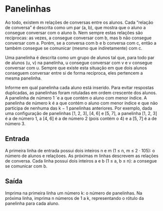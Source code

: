 # Panelinhas
Ao todo, existem m relações de conversas entre os alunos. Cada “relação de conversa” é descrita como um par (a, b), que mostra que o aluno a consegue conversar com o aluno b. Nem sempre estas relações são recíprocas: as vezes, a consegue conversar com b, mas b não consegue conversar com a. Porém, se a conversa com b e b conversa com c, então a também consegue se comunicar (mesmo que indiretamente) com c. 

Uma panelinha é descrita como um grupo de alunos tal que, para todo par de alunos (u, v) na panelinha, u consegue conversar com v e v consegue conversar com u. Sempre que existe esta situação em que dois alunos conseguem conversar entre si de forma recíproca, eles pertencem a mesma panelinha. 

Informe em qual panelinha cada aluno está inserido. Para evitar respostas duplicadas, as panelinhas foram rotuladas em ordem crescente dos alunos. A panelinha de número 1 ´e a que contém o aluno com menor índice. A panelinha de número k é a que contém o aluno com menor índice e que não participa de nenhuma das k − 1 panelinhas anteriores. Por exemplo, dada uma configuração de panelinhas [1, 2, 3], [4, 6] e [5, 7], a panelinha [1, 2, 3] é a de número 1, a [4, 6] é a de número 2 (pois contém o 4) e a [5, 7] é a de número 3.

## Entrada
A primeira linha de entrada possui dois inteiros n e m (1 ≤ n, m ≤ 2 · 105): o número de alunos e relaçõoes. As próximas m linhas descrevem as relações de conversa. Cada linha possui dois inteiros a e b (1 ≤ a, b ≤ n): a consegue se comunicar com b.

## Saída
Imprima na primeira linha um número k: o número de panelinhas. Na próxima linha, imprima n números de 1 a k, representando o rótulo da panelinha para cada aluno.